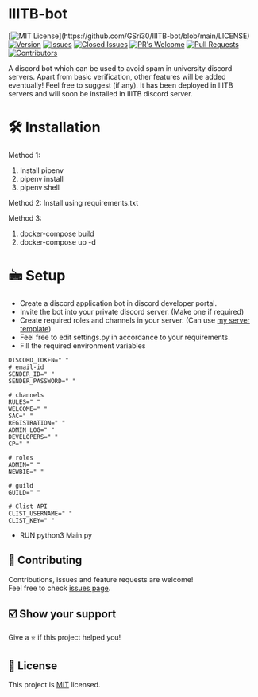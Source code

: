 # IIITB-bot

[![MIT License](https://img.shields.io/apm/l/atomic-design-ui.svg?)](https://github.com/GSri30/IIITB-bot/blob/main/LICENSE)
[![Version](https://img.shields.io/badge/version-1.0.0-green)]("#")
[![Issues](https://img.shields.io/github/issues-raw/GSri30/IIITB-bot)](https://github.com/GSri30/IIITB-bot/issues)
[![Closed Issues](https://img.shields.io/github/issues-closed-raw/GSri30/IIITB-bot)](https://github.com/GSri30/IIITB-bot/issues)
[![PR's Welcome](https://img.shields.io/badge/PRs-welcome-brightgreen.svg?style=flat)]("#") 
[![Pull Requests](https://img.shields.io/github/issues-pr/GSri30/IIITB-bot)]("#")
[![Contributors](https://img.shields.io/github/contributors/GSri30/IIITB-bot)]("#")

A discord bot which can be used to avoid spam in university discord servers. Apart from basic verification, other features will be added eventually! Feel free to suggest (if any).
It has been deployed in IIITB servers and will soon be installed in IIITB discord server.

# 🛠️ Installation

Method 1:
1. Install pipenv
2. pipenv install
3. pipenv shell

Method 2:
Install using requirements.txt

Method 3:
1. docker-compose build
2. docker-compose up -d

# 🖮 Setup

- Create a discord application bot in discord developer portal.
- Invite the bot into your private discord server. (Make one if required)
- Create required roles and channels in your server. (Can use [my server template](https://discord.new/6rfHQhPEuqfz)) 
- Feel free to edit settings.py in accordance to your requirements.
- Fill the required environment variables
```
DISCORD_TOKEN=" "
# email-id
SENDER_ID=" "
SENDER_PASSWORD=" "

# channels
RULES=" "
WELCOME=" "
SAC=" "
REGISTRATION=" "
ADMIN_LOG=" "
DEVELOPERS=" "
CP=" "

# roles
ADMIN=" "
NEWBIE=" "

# guild
GUILD=" "

# Clist API
CLIST_USERNAME=" "
CLIST_KEY=" "

```
- RUN python3 Main.py




## 🤝 Contributing

Contributions, issues and feature requests are welcome!<br />Feel free to check [issues page](https://github.com/GSri30/IIITB-bot/issues). 

## ☑️ Show your support

Give a ⭐️ if this project helped you!

## 📝 License

This project is [MIT](https://github.com/GSri30/IIITB-bot/blob/main/LICENSE) licensed.